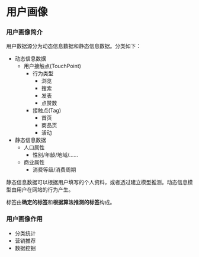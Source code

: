 # 用户画像

### 用户画像简介

用户数据源分为动态信息数据和静态信息数据。分类如下：

* 动态信息数据
	* 用户接触点(TouchPoint)
		* 行为类型
			* 浏览
			* 搜索
			* 发表
			* 点赞数
		* 接触点(Tag)
			* 首页
			* 商品页
			* 活动
* 静态信息数据
	* 人口属性
		* 性别/年龄/地域/……
	* 商业属性
		* 消费等级/消费周期

静态信息数据可以根据用户填写的个人资料，或者透过建立模型推测。动态信息模型由用户在网站的行为产生。

标签由**确定的标签**和**根据算法推测的标签**构成。

### 用户画像作用

* 分类统计
* 营销推荐
* 数据挖掘